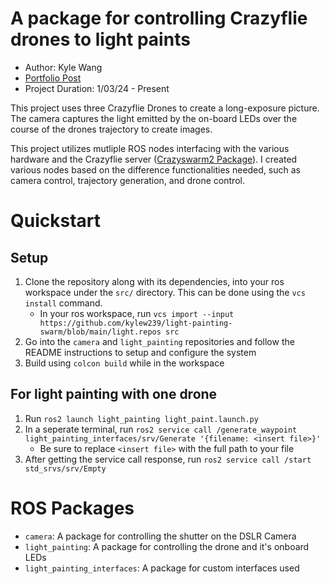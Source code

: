# A package for controlling Crazyflie drones to light paints
- Author: Kyle Wang
- [Portfolio Post](https://kylew239.github.io/in_progress/crazyflie/)
- Project Duration: 1/03/24 - Present

This project uses three Crazyflie Drones to create a long-exposure picture. The camera captures the light emitted by the on-board LEDs over the course of the drones trajectory to create images.

This project utilizes mutliple ROS nodes interfacing with the various hardware and the Crazyflie server ([Crazyswarm2 Package](https://imrclab.github.io/crazyswarm2/)). I created various nodes based on the difference functionalities needed, such as camera control, trajectory generation, and drone control.

# Quickstart
## Setup
1. Clone the repository along with its dependencies, into your ros workspace under the `src/` directory. This can be done using the `vcs install` command.
    * In your ros workspace, run `vcs import --input https://github.com/kylew239/light-painting-swarm/blob/main/light.repos src`
2. Go into the `camera` and `light_painting` repositories and follow the README instructions to setup and configure the system
3. Build using `colcon build` while in the workspace

## For light painting with one drone
1. Run `ros2 launch light_painting light_paint.launch.py`
2. In a seperate terminal, run `ros2 service call /generate_waypoint light_painting_interfaces/srv/Generate '{filename: <insert file>}'`
    * Be sure to replace `<insert file>` with the full path to your file
3. After getting the service call response, run `ros2 service call /start std_srvs/srv/Empty`

# ROS Packages
- `camera`: A package for controlling the shutter on the DSLR Camera
- `light_painting`: A package for controlling the drone and it's onboard LEDs
- `light_painting_interfaces`: A package for custom interfaces used
